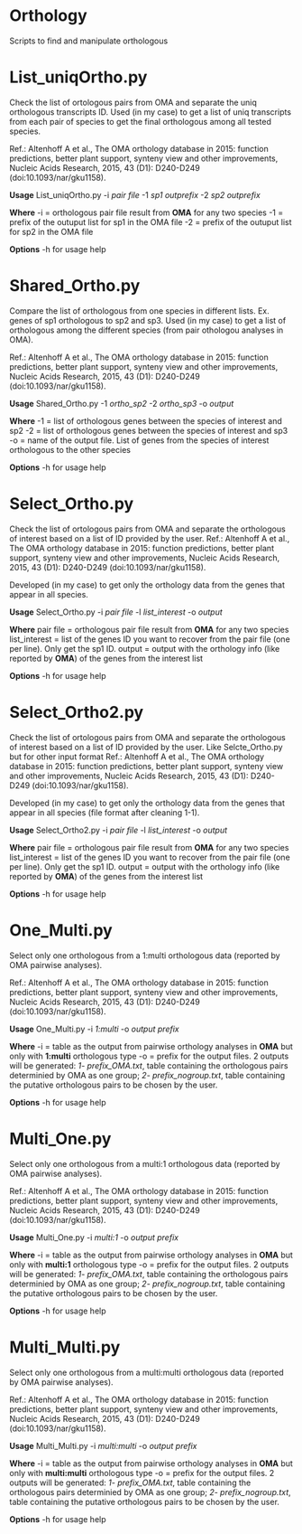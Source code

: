 # Orthology
Scripts to find and manipulate orthologous


# List_uniqOrtho.py

Check the list of ortologous pairs from OMA and separate the uniq orthologous transcripts ID.
Used (in my case) to get a list of uniq transcripts from each pair of species to get the
final orthologous among all tested species.

Ref.: Altenhoff A et al., The OMA orthology database in 2015: function predictions, better plant support, synteny view and other improvements, Nucleic Acids Research, 2015, 43 (D1): D240-D249 (doi:10.1093/nar/gku1158).

**Usage**
List_uniqOrtho.py -i *pair file* -1 *sp1 outprefix* -2 *sp2 outprefix* 

**Where** 
-i = orthologous pair file result from **OMA** for any two species
-1 = prefix of the outuput list for sp1 in the OMA file
-2 = prefix of the outuput list for sp2 in the OMA file

**Options**
-h for usage help


# Shared_Ortho.py

Compare the list of orthologous from one species in different lists.
Ex. genes of sp1 orthologous to sp2 and sp3.
Used (in my case) to get a list of orthologous among the different species (from pair othologou analyses in OMA).

Ref.: Altenhoff A et al., The OMA orthology database in 2015: function predictions, better plant support, synteny view and other improvements, Nucleic Acids Research, 2015, 43 (D1): D240-D249 (doi:10.1093/nar/gku1158).

**Usage**
Shared_Ortho.py -1 *ortho_sp2* -2 *ortho_sp3* -o *output*

**Where** 
-1 = list of orthologous genes between the species of interest and sp2
-2 = list of orthologous genes between the species of interest and sp3
-o = name of the output file. List of genes from the species of interest orthologous to the other species

**Options**
-h for usage help


# Select_Ortho.py

Check the list of ortologous pairs from OMA and separate the orthologous of interest based on a list of ID provided by the user.
Ref.: Altenhoff A et al., The OMA orthology database in 2015: function predictions, better plant support, synteny view and other improvements, Nucleic Acids Research, 2015, 43 (D1): D240-D249 (doi:10.1093/nar/gku1158).

Developed (in my case) to get only the orthology data from the genes that appear in all species. 

**Usage**
Select_Ortho.py -i *pair file* -l *list_interest* -o *output*

**Where** 
pair file = orthologous pair file result from **OMA** for any two species
list_interest = list of the genes ID you want to recover from the pair file (one per line). Only get the sp1 ID.
output = output with the orthology info (like reported by **OMA**) of the genes from the interest list

**Options**
-h for usage help



# Select_Ortho2.py

Check the list of ortologous pairs from OMA and separate the orthologous of interest based on a list of ID provided by the user.
Like Selcte_Ortho.py but for other input format
Ref.: Altenhoff A et al., The OMA orthology database in 2015: function predictions, better plant support, synteny view and other improvements, Nucleic Acids Research, 2015, 43 (D1): D240-D249 (doi:10.1093/nar/gku1158).

Developed (in my case) to get only the orthology data from the genes that appear in all species (file format after cleaning 1-1). 

**Usage**
Select_Ortho2.py -i *pair file* -l *list_interest* -o *output*

**Where** 
pair file = orthologous pair file result from **OMA** for any two species
list_interest = list of the genes ID you want to recover from the pair file (one per line). Only get the sp1 ID.
output = output with the orthology info (like reported by **OMA**) of the genes from the interest list

**Options** 
-h for usage help


# One_Multi.py

Select only one orthologous from a 1:multi orthologous data (reported by OMA pairwise analyses).

Ref.: Altenhoff A et al., The OMA orthology database in 2015: function predictions, better plant support, synteny view and other improvements, Nucleic Acids Research, 2015, 43 (D1): D240-D249 (doi:10.1093/nar/gku1158).

**Usage**
One_Multi.py -i *1:multi* -o *output prefix*

**Where** 
-i = table as the output from pairwise orthology analyses in **OMA** but only with **1:multi** orthologous type
-o = prefix for the output files. 2 outputs will be generated: *1- prefix_OMA.txt*, table containing the orthologous pairs
determinied by OMA as one group; *2- prefix_nogroup.txt*, table containing the putative orthologous pairs to be chosen by the user.

**Options**
-h for usage help



# Multi_One.py

Select only one orthologous from a multi:1 orthologous data (reported by OMA pairwise analyses).

Ref.: Altenhoff A et al., The OMA orthology database in 2015: function predictions, better plant support, synteny view and other improvements, Nucleic Acids Research, 2015, 43 (D1): D240-D249 (doi:10.1093/nar/gku1158).

**Usage**
Multi_One.py -i *multi:1* -o *output prefix*

**Where** 
-i = table as the output from pairwise orthology analyses in **OMA** but only with **multi:1** orthologous type
-o = prefix for the output files. 2 outputs will be generated: *1- prefix_OMA.txt*, table containing the orthologous pairs
determinied by OMA as one group; *2- prefix_nogroup.txt*, table containing the putative orthologous pairs to be chosen by the user.

**Options**
-h for usage help



# Multi_Multi.py

Select only one orthologous from a multi:multi orthologous data (reported by OMA pairwise analyses).

Ref.: Altenhoff A et al., The OMA orthology database in 2015: function predictions, better plant support, synteny view and other improvements, Nucleic Acids Research, 2015, 43 (D1): D240-D249 (doi:10.1093/nar/gku1158).

**Usage**
Multi_Multi.py -i *multi:multi* -o *output prefix*

**Where**
-i = table as the output from pairwise orthology analyses in **OMA** but only with **multi:multi** orthologous type
-o = prefix for the output files. 2 outputs will be generated: *1- prefix_OMA.txt*, table containing the orthologous pairs
determinied by OMA as one group; *2- prefix_nogroup.txt*, table containing the putative orthologous pairs to be chosen by the user.

**Options**
-h for usage help

